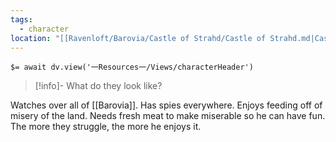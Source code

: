 ```yaml
---
tags:
  - character
location: "[[Ravenloft/Barovia/Castle of Strahd/Castle of Strahd.md|Castle of Strahd]]"
---
```


`$= await dv.view('一Resources一/Views/characterHeader')`

> [!info]- What do they look like?
>

Watches over all of [[Barovia]]. Has spies everywhere. Enjoys feeding off of misery of the land. Needs fresh meat to make miserable so he can have fun. The more they struggle, the more he enjoys it.
